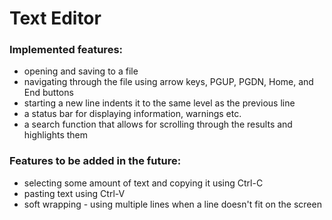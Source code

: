 # Text Editor

### Implemented features:
 - opening and saving to a file
 - navigating through the file using arrow keys, PGUP, PGDN, Home, and End buttons
 - starting a new line indents it to the same level as the previous line
 - a status bar for displaying information, warnings etc.
 - a search function that allows for scrolling through the results and highlights them

### Features to be added in the future:
 - selecting some amount of text and copying it using Ctrl-C
 - pasting text using Ctrl-V
 - soft wrapping - using multiple lines when a line doesn't fit on the screen
